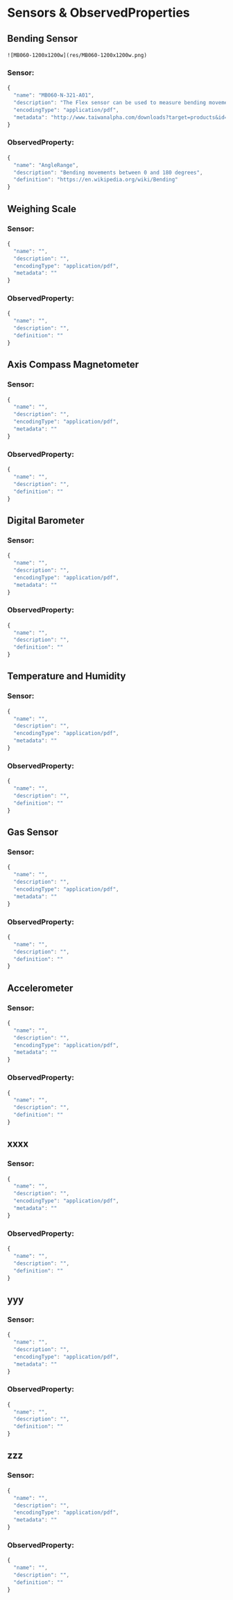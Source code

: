 # Sensors & ObservedProperties

## Bending Sensor

    ![MB060-1200x1200w](res/MB060-1200x1200w.png)


### Sensor:
```javascript
{
  "name": "MB060-N-321-A01",
  "description": "The Flex sensor can be used to measure bending movements",
  "encodingType": "application/pdf",
  "metadata": "http://www.taiwanalpha.com/downloads?target=products&id=22"
}
```

### ObservedProperty:
```javascript
{
  "name": "AngleRange",
  "description": "Bending movements between 0 and 180 degrees",
  "definition": "https://en.wikipedia.org/wiki/Bending"
}
```

## Weighing Scale 

### Sensor:
```javascript
{
  "name": "",
  "description": "",
  "encodingType": "application/pdf",
  "metadata": ""
}
```

### ObservedProperty:
```javascript
{
  "name": "",
  "description": "",
  "definition": ""
}
```

## Axis Compass Magnetometer  

### Sensor:
```javascript
{
  "name": "",
  "description": "",
  "encodingType": "application/pdf",
  "metadata": ""
}
```

### ObservedProperty:
```javascript
{
  "name": "",
  "description": "",
  "definition": ""
}
```

## Digital Barometer  

### Sensor:
```javascript
{
  "name": "",
  "description": "",
  "encodingType": "application/pdf",
  "metadata": ""
}
```

### ObservedProperty:
```javascript
{
  "name": "",
  "description": "",
  "definition": ""
}
```

## Temperature and Humidity  

### Sensor:
```javascript
{
  "name": "",
  "description": "",
  "encodingType": "application/pdf",
  "metadata": ""
}
```

### ObservedProperty:
```javascript
{
  "name": "",
  "description": "",
  "definition": ""
}
```

## Gas Sensor 

### Sensor:
```javascript
{
  "name": "",
  "description": "",
  "encodingType": "application/pdf",
  "metadata": ""
}
```

### ObservedProperty:
```javascript
{
  "name": "",
  "description": "",
  "definition": ""
}
```

## Accelerometer  

### Sensor:
```javascript
{
  "name": "",
  "description": "",
  "encodingType": "application/pdf",
  "metadata": ""
}
```

### ObservedProperty:
```javascript
{
  "name": "",
  "description": "",
  "definition": ""
}
```

## xxxx 

### Sensor:
```javascript
{
  "name": "",
  "description": "",
  "encodingType": "application/pdf",
  "metadata": ""
}
```

### ObservedProperty:
```javascript
{
  "name": "",
  "description": "",
  "definition": ""
}
```

## yyy 


### Sensor:
```javascript
{
  "name": "",
  "description": "",
  "encodingType": "application/pdf",
  "metadata": ""
}
```

### ObservedProperty:
```javascript
{
  "name": "",
  "description": "",
  "definition": ""
}
```

## zzz 

### Sensor:
```javascript
{
  "name": "",
  "description": "",
  "encodingType": "application/pdf",
  "metadata": ""
}
```

### ObservedProperty:
```javascript
{
  "name": "",
  "description": "",
  "definition": ""
}
```
